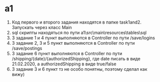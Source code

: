 # a1

1. Код первого и второго задания находятся в папке task1and2. Запускать через класс Main
2. sql скрипты находяться по пути a1\src\main\resources\tables\sql
3. 3 задание 1 и 4 пункт выполняются в Controller по пути /save/logins
4. 3 задание 2, 3 и 5 пункт выполняются в Controller по пути /save/postings
5. 3 задание 6 пункт выполняются в Controller по пути /shipping/{date}/{authorizedShipping}, 
   где date писать в виде 21.02.2020, а authorizedShipping в виде true/false
6. 3 задание 3 и 6 пункт тз не особо понятны, поэтому сделал как вижу)
